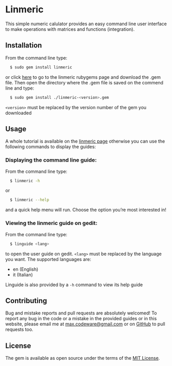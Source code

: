 # Linmeric

This simple numeric calulator provides an easy command line user interface to make operations
with matrices and functions (integration).

## Installation

From the command line type:
```sh
  $ sudo gem install linmeric
```
or click [here](https://rubygems.org/gems/linmeric) to go to the linmeric rubygems page and download the .gem file. Then open the directory where the .gem file is saved on the commend line and type:
```sh
  $ sudo gem install ./linmeric-<version>.gem
```
`<version>` must be replaced by the version number of the gem you downloaded

## Usage
A whole tutorial is available on the [linmeric page](https://max-codeware.github.io/linmeric/) otherwise you can use the following commands
to display the guides:

### Displaying the command line guide:

From the command line type:
```sh
  $ linmeric -h
```
or
```sh
  $ linmeric --help
```
and a quick help menu will run. Choose the option you’re most interested in!

### Viewing the linmeric guide on gedit:
From the command line type:
```sh
  $ linguide <lang>
```
to open the user guide on gedit. `<lang>` must be replaced by the language you want. The supported languages are:
* en (English)
* it (Italian)

Linguide is also provided by a `-h` command to view its help guide

## Contributing

Bug and mistake reports and pull requests are absolutely welcomed! To report any bug in the code or a mistake in the provided guides or in this website, please email me at max.codeware@gmail.com or on [GitHub](https://github.com/max-codeware/linmeric/) to pull requests too.

## License

The gem is available as open source under the terms of the [MIT License](http://opensource.org/licenses/MIT).
